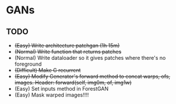 # GANs

## TODO

 * ~~(Easy) Write architecture patchgan (1h 15m)~~
 * ~~(Normal) Write function that returns patches~~
 * (Normal) Write dataloader so it gives patches where there's no foreground
 * ~~(Difficult) Make G recurrent~~
 * ~~(Easy) Modify Generator's forward method to concat warps, ofs, images. Header: forward(self, img0m, of, img1w)~~
 * (Easy) Set inputs method in ForestGAN
 * (Easy) Mask warped images!!!! 
